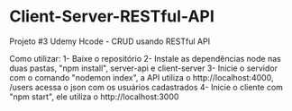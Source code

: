 # Client-Server-RESTful-API
Projeto #3 Udemy Hcode - CRUD usando RESTful API

Como utilizar:
1- Baixe o repositório
2- Instale as dependências node nas duas pastas, "npm install", server-api e client-server
3- Inicie o servidor com o comando "nodemon index", a API utiliza o http://localhost:4000, /users acessa o json com os usuários cadastrados
4- Inicie o cliente com "npm start", ele utiliza o http://localhost:3000
